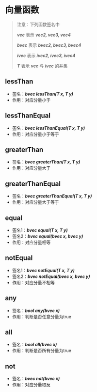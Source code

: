 # 向量函数

> 注意：下列函数签名中 
>
> ***vec*** 表示 ***vec2, vec3, vec4***
>
> ***bvec*** 表示 ***bvec2, bvec3, bvec4***
>
> ***ivec*** 表示 ***ivec2, ivec3, ivec4***
>
> ***T*** 表示 ***vec*** 与 ***ivec*** 的并集

## lessThan

- 签名：***bvec lessThan(T x, T y)***
- 作用：对应分量小于

## lessThanEqual

- 签名：***bvec lessThanEqual(T x, T y)***
- 作用：对应分量小于等于

## greaterThan

- 签名：***bvec greaterThan(T x, T y)***
- 作用：对应分量大于

## greaterThanEqual

- 签名：***bvec greaterThanEqual(T x, T y)***
- 作用：对应分量大于等于

## equal

- 签名1：***bvec equal(T x, T y)***
- 签名2：***bvec equal(bvec x, bvec y)***
- 作用：对应分量相等

## notEqual

- 签名1：***bvec notEqual(T x, T y)***
- 签名2：***bvec notEqual(bvec x, bvec y)***
- 作用：对应分量不相等

## any

- 签名：***bool any(bvec x)***
- 作用：判断是否任意分量为true

## all

- 签名：***bool all(bvec x)***
- 作用：判断是否所有分量为true

## not

- 签名：***bvec not(bvec x)***
- 作用：对应分量取反